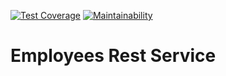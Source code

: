 [![Test Coverage](https://api.codeclimate.com/v1/badges/fc64f6229433601f17c3/test_coverage)](https://codeclimate.com/github/omaru/employee/test_coverage)
[![Maintainability](https://api.codeclimate.com/v1/badges/fc64f6229433601f17c3/maintainability)](https://codeclimate.com/github/omaru/employee/maintainability)
# Employees Rest Service

